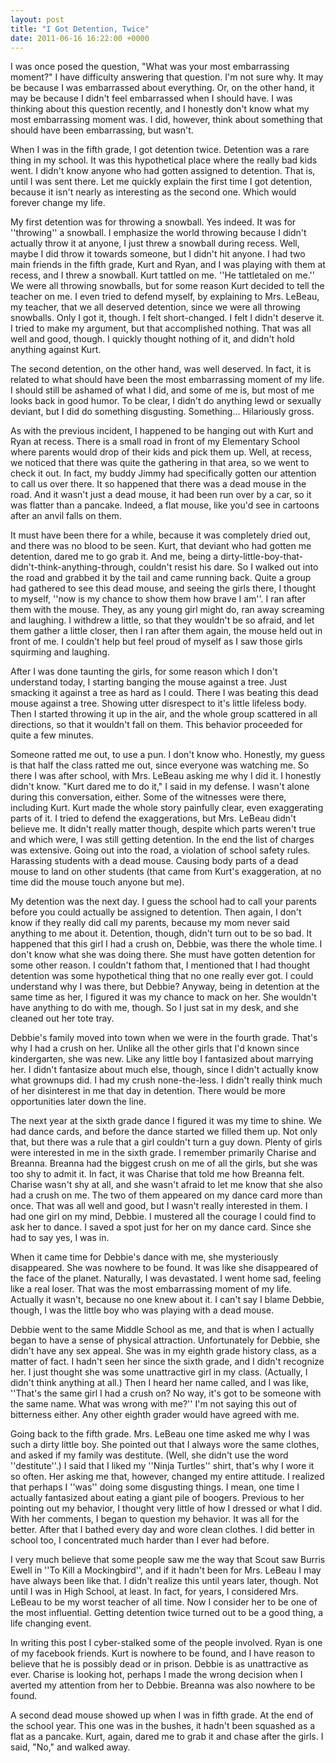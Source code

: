 ```yaml
---
layout: post
title: "I Got Detention, Twice"
date: 2011-06-16 16:22:00 +0000
---
```

I was once posed the question, "What was your most embarrassing moment?" I have difficulty answering that question. I'm not sure why. It may be because I was embarrassed about everything. Or, on the other hand, it may be because I didn't feel embarrassed when I should have. I was thinking about this question recently, and I honestly don't know what my most embarrassing moment was. I did, however, think about something that should have been embarrassing, but wasn't.

When I was in the fifth grade, I got detention twice. Detention was a rare thing in my school. It was this hypothetical place where the really bad kids went. I didn't know anyone who had gotten assigned to detention. That is, until I was sent there. Let me quickly explain the first time I got detention, because it isn't nearly as interesting as the second one. Which would forever change my life.

My first detention was for throwing a snowball. Yes indeed. It was for ''throwing'' a snowball. I emphasize the world throwing because I didn't actually throw it at anyone, I just threw a snowball during recess. Well, maybe I did throw it towards someone, but I didn't hit anyone. I had two main friends in the fifth grade, Kurt and Ryan, and I was playing with them at recess, and I threw a snowball. Kurt tattled on me. ''He tattletaled on me.'' We were all throwing snowballs, but for some reason Kurt decided to tell the teacher on me. I even tried to defend myself, by explaining to Mrs. LeBeau, my teacher, that we all deserved detention, since we were all throwing snowballs. Only I got it, though. I felt short-changed. I felt I didn't deserve it. I tried to make my argument, but that accomplished nothing. That was all well and good, though. I quickly thought nothing of it, and didn't hold anything against Kurt.

The second detention, on the other hand, was well deserved. In fact, it is related to what should have been the most embarrassing moment of my life. I should still be ashamed of what I did, and some of me is, but most of me looks back in good humor. To be clear, I didn't do anything lewd or sexually deviant, but I did do something disgusting. Something... Hilariously gross.

As with the previous incident, I happened to be hanging out with Kurt and Ryan at recess. There is a small road in front of my Elementary School where parents would drop of their kids and pick them up. Well, at recess, we noticed that there was quite the gathering in that area, so we went to check it out. In fact, my buddy Jimmy had specifically gotten our attention to call us over there. It so happened that there was a dead mouse in the road. And it wasn't just a dead mouse, it had been run over by a car, so it was flatter than a pancake. Indeed, a flat mouse, like you'd see in cartoons after an anvil falls on them.

It must have been there for a while, because it was completely dried out, and there was no blood to be seen. Kurt, that deviant who had gotten me detention, dared me to go grab it. And me, being a dirty-little-boy-that-didn't-think-anything-through, couldn't resist his dare. So I walked out into the road and grabbed it by the tail and came running back. Quite a group had gathered to see this dead mouse, and seeing the girls there, I thought to myself, ''now is my chance to show them how brave I am''. I ran after them with the mouse. They, as any young girl might do, ran away screaming and laughing. I withdrew a little, so that they wouldn't be so afraid, and let them gather a little closer, then I ran after them again, the mouse held out in front of me. I couldn't help but feel proud of myself as I saw those girls squirming and laughing.

After I was done taunting the girls, for some reason which I don't understand today, I starting banging the mouse against a tree. Just smacking it against a tree as hard as I could. There I was beating this dead mouse against a tree. Showing utter disrespect to it's little lifeless body. Then I started throwing it up in the air, and the whole group scattered in all directions, so that it wouldn't fall on them. This behavior proceeded for quite a few minutes.

Someone ratted me out, to use a pun. I don't know who. Honestly, my guess is that half the class ratted me out, since everyone was watching me. So there I was after school, with Mrs. LeBeau asking me why I did it. I honestly didn't know. "Kurt dared me to do it," I said in my defense. I wasn't alone during this conversation, either. Some of the witnesses were there, including Kurt. Kurt made the whole story painfully clear, even exaggerating parts of it. I tried to defend the exaggerations, but Mrs. LeBeau didn't believe me. It didn't really matter though, despite which parts weren't true and which were, I was still getting detention. In the end the list of charges was extensive. Going out into the road, a violation of school safety rules. Harassing students with a dead mouse. Causing body parts of a dead mouse to land on other students (that came from Kurt's exaggeration, at no time did the mouse touch anyone but me).

My detention was the next day. I guess the school had to call your parents before you could actually be assigned to detention. Then again, I don't know if they really did call my parents, because my mom never said anything to me about it. Detention, though, didn't turn out to be so bad. It happened that this girl I had a crush on, Debbie, was there the whole time. I don't know what she was doing there. She must have gotten detention for some other reason. I couldn't fathom that, I mentioned that I had thought detention was some hypothetical thing that no one really ever got. I could understand why I was there, but Debbie? Anyway, being in detention at the same time as her, I figured it was my chance to mack on her. She wouldn't have anything to do with me, though. So I just sat in my desk, and she cleaned out her tote tray.

Debbie's family moved into town when we were in the fourth grade. That's why I had a crush on her. Unlike all the other girls that I'd known since kindergarten, she was new. Like any little boy I fantasized about marrying her. I didn't fantasize about much else, though, since I didn't actually know what grownups did. I had my crush none-the-less. I didn't really think much of her disinterest in me that day in detention. There would be more opportunities later down the line.

The next year at the sixth grade dance I figured it was my time to shine. We had dance cards, and before the dance started we filled them up. Not only that, but there was a rule that a girl couldn't turn a guy down. Plenty of girls were interested in me in the sixth grade. I remember primarily Charise and Breanna. Breanna had the biggest crush on me of all the girls, but she was too shy to admit it. In fact, it was Charise that told me how Breanna felt. Charise wasn't shy at all, and she wasn't afraid to let me know that she also had a crush on me. The two of them appeared on my dance card more than once. That was all well and good, but I wasn't really interested in them. I had one girl on my mind, Debbie. I mustered all the courage I could find to ask her to dance. I saved a spot just for her on my dance card. Since she had to say yes, I was in.

When it came time for Debbie's dance with me, she mysteriously disappeared. She was nowhere to be found. It was like she disappeared of the face of the planet. Naturally, I was devastated. I went home sad, feeling like a real loser. That was the most embarrassing moment of my life. Actually it wasn't, because no one knew about it. I can't say I blame Debbie, though, I was the little boy who was playing with a dead mouse.

Debbie went to the same Middle School as me, and that is when I actually began to have a sense of physical attraction. Unfortunately for Debbie, she didn't have any sex appeal. She was in my eighth grade history class, as a matter of fact. I hadn't seen her since the sixth grade, and I didn't recognize her. I just thought she was some unattractive girl in my class. (Actually, I didn't think anything at all.) Then I heard her name called, and I was like, ''That's the same girl I had a crush on? No way, it's got to be someone with the same name. What was wrong with me?'' I'm not saying this out of bitterness either. Any other eighth grader would have agreed with me.

Going back to the fifth grade. Mrs. LeBeau one time asked me why I was such a dirty little boy. She pointed out that I always wore the same clothes, and asked if my family was destitute. (Well, she didn't use the word ''destitute''.) I said that I liked my ''Ninja Turtles'' shirt, that's why I wore it so often. Her asking me that, however, changed my entire attitude. I realized that perhaps I ''was'' doing some disgusting things. I mean, one time I actually fantasized about eating a giant pile of boogers. Previous to her pointing out my behavior, I thought very little of how I dressed or what I did. With her comments, I began to question my behavior. It was all for the better. After that I bathed every day and wore clean clothes. I did better in school too, I concentrated much harder than I ever had before.

I very much believe that some people saw me the way that Scout saw Burris Ewell in ''To Kill a Mockingbird'', and if it hadn't been for Mrs. LeBeau I may have always been like that. I didn't realize this until years later, though. Not until I was in High School, at least. In fact, for years, I considered Mrs. LeBeau to be my worst teacher of all time. Now I consider her to be one of the most influential. Getting detention twice turned out to be a good thing, a life changing event.

In writing this post I cyber-stalked some of the people involved. Ryan is one of my facebook friends. Kurt is nowhere to be found, and I have reason to believe that he is possibly dead or in prison. Debbie is as unattractive as ever. Charise is looking hot, perhaps I made the wrong decision when I averted my attention from her to Debbie. Breanna was also nowhere to be found.

A second dead mouse showed up when I was in fifth grade. At the end of the school year. This one was in the bushes, it hadn't been squashed as a flat as a pancake. Kurt, again, dared me to grab it and chase after the girls. I said, "No," and walked away.
